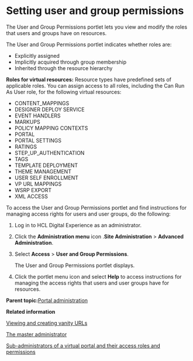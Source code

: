 # Setting user and group permissions

The User and Group Permissions portlet lets you view and modify the roles that users and groups have on resources.

The User and Group Permissions portlet indicates whether roles are:

-   Explicitly assigned
-   Implicitly acquired through group membership
-   Inherited through the resource hierarchy

**Roles for virtual resources:** Resource types have predefined sets of applicable roles. You can assign access to all roles, including the Can Run As User role, for the following virtual resources:

-   CONTENT\_MAPPINGS
-   DESIGNER DEPLOY SERVICE
-   EVENT HANDLERS
-   MARKUPS
-   POLICY MAPPING CONTEXTS
-   PORTAL
-   PORTAL SETTINGS
-   RATINGS
-   STEP\_UP\_AUTHENTICATION
-   TAGS
-   TEMPLATE DEPLOYMENT
-   THEME MANAGEMENT
-   USER SELF ENROLLMENT
-   VP URL MAPPINGS
-   WSRP EXPORT
-   XML ACCESS

To access the User and Group Permissions portlet and find instructions for managing access rights for users and user groups, do the following:

1.  Log in to HCL Digital Experience as an administrator.

2.  Click the **Administration menu** icon .**Site Administration** \> **Advanced Administration**.

3.  Select **Access** \> **User and Group Permissions**.

    The User and Group Permissions portlet displays.

4.  Click the portlet menu icon and select **Help** to access instructions for managing the access rights that users and user groups have for resources.


**Parent topic:**[Portal administration](../practitioner_studio/administration.md)

**Related information**  


[Viewing and creating vanity URLs](../wcm/van_url_create.md)

[The master administrator](../admin-system/advppln_roles_mastr_adm.md)

[Sub-administrators of a virtual portal and their access roles and permissions](../admin-system/advppln_roles_subadm.md)

